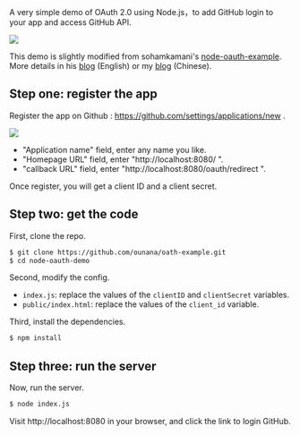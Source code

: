 A very simple demo of OAuth 2.0 using Node.js，to add GitHub login to your app and access GitHub API.

![](https://www.wangbase.com/blogimg/asset/201904/bg2019042103.jpg)

This demo is slightly modified from sohamkamani's [node-oauth-example](https://github.com/sohamkamani/node-oauth-example). More details in his [blog](https://www.sohamkamani.com/blog/javascript/2018-06-24-oauth-with-node-js/) (English) or my [blog](http://www.ruanyifeng.com/blog/2019/04/github-oauth.html) (Chinese).

## Step one: register the app

Register the app on Github : https://github.com/settings/applications/new .

![](https://www.wangbase.com/blogimg/asset/201904/bg2019042102.jpg)

- "Application name" field, enter any name you like.
- "Homepage URL" field, enter "http://localhost:8080/ ".
- "callback URL" field, enter "http://localhost:8080/oauth/redirect ".

Once register, you will get a client ID and a client secret.

## Step two: get the code

First, clone the repo.

```bash
$ git clone https://github.com/ounana/oath-example.git
$ cd node-oauth-demo
```

Second, modify the config.

- `index.js`: replace the values of the `clientID` and `clientSecret` variables.
- `public/index.html`: replace the values of the `client_id` variable.

Third, install the dependencies.

```bash
$ npm install
```

## Step three: run the server

Now, run the server.

```bash
$ node index.js
```

Visit http://localhost:8080 in your browser, and click the link to login GitHub.

